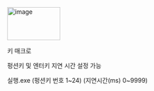 <img width="122" height="76" alt="image" src="https://github.com/user-attachments/assets/16652b23-7725-4e93-ae50-fdc88e76219b" />

키 매크로

펑션키 및 엔터키 지연 시간 설정 가능

실행.exe (펑션키 번호 1\~24) (지연시간(ms) 0\~9999)
